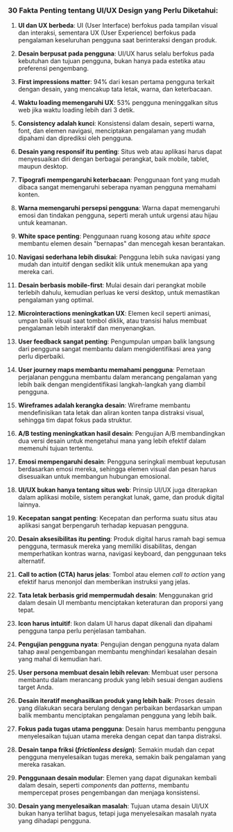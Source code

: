 ### 30 Fakta Penting tentang UI/UX Design yang Perlu Diketahui:

1. **UI dan UX berbeda**: UI (User Interface) berfokus pada tampilan visual dan interaksi, sementara UX (User Experience) berfokus pada pengalaman keseluruhan pengguna saat berinteraksi dengan produk.  
   
2. **Desain berpusat pada pengguna**: UI/UX harus selalu berfokus pada kebutuhan dan tujuan pengguna, bukan hanya pada estetika atau preferensi pengembang.  
   
3. **First impressions matter**: 94% dari kesan pertama pengguna terkait dengan desain, yang mencakup tata letak, warna, dan keterbacaan.  

4. **Waktu loading memengaruhi UX**: 53% pengguna meninggalkan situs web jika waktu loading lebih dari 3 detik.  

5. **Consistency adalah kunci**: Konsistensi dalam desain, seperti warna, font, dan elemen navigasi, menciptakan pengalaman yang mudah dipahami dan diprediksi oleh pengguna.  

6. **Desain yang responsif itu penting**: Situs web atau aplikasi harus dapat menyesuaikan diri dengan berbagai perangkat, baik mobile, tablet, maupun desktop.  

7. **Tipografi mempengaruhi keterbacaan**: Penggunaan font yang mudah dibaca sangat memengaruhi seberapa nyaman pengguna memahami konten.  

8. **Warna memengaruhi persepsi pengguna**: Warna dapat memengaruhi emosi dan tindakan pengguna, seperti merah untuk urgensi atau hijau untuk keamanan.  

9. **White space penting**: Penggunaan ruang kosong atau _white space_ membantu elemen desain "bernapas" dan mencegah kesan berantakan.  

10. **Navigasi sederhana lebih disukai**: Pengguna lebih suka navigasi yang mudah dan intuitif dengan sedikit klik untuk menemukan apa yang mereka cari.  

11. **Desain berbasis mobile-first**: Mulai desain dari perangkat mobile terlebih dahulu, kemudian perluas ke versi desktop, untuk memastikan pengalaman yang optimal.  

12. **Microinteractions meningkatkan UX**: Elemen kecil seperti animasi, umpan balik visual saat tombol diklik, atau transisi halus membuat pengalaman lebih interaktif dan menyenangkan.  

13. **User feedback sangat penting**: Pengumpulan umpan balik langsung dari pengguna sangat membantu dalam mengidentifikasi area yang perlu diperbaiki.  

14. **User journey maps membantu memahami pengguna**: Pemetaan perjalanan pengguna membantu dalam merancang pengalaman yang lebih baik dengan mengidentifikasi langkah-langkah yang diambil pengguna.  

15. **Wireframes adalah kerangka desain**: Wireframe membantu mendefinisikan tata letak dan aliran konten tanpa distraksi visual, sehingga tim dapat fokus pada struktur.  

16. **A/B testing meningkatkan hasil desain**: Pengujian A/B membandingkan dua versi desain untuk mengetahui mana yang lebih efektif dalam memenuhi tujuan tertentu.  

17. **Emosi mempengaruhi desain**: Pengguna seringkali membuat keputusan berdasarkan emosi mereka, sehingga elemen visual dan pesan harus disesuaikan untuk membangun hubungan emosional.  

18. **UI/UX bukan hanya tentang situs web**: Prinsip UI/UX juga diterapkan dalam aplikasi mobile, sistem perangkat lunak, game, dan produk digital lainnya.  

19. **Kecepatan sangat penting**: Kecepatan dan performa suatu situs atau aplikasi sangat berpengaruh terhadap kepuasan pengguna.  

20. **Desain aksesibilitas itu penting**: Produk digital harus ramah bagi semua pengguna, termasuk mereka yang memiliki disabilitas, dengan memperhatikan kontras warna, navigasi keyboard, dan penggunaan teks alternatif.  

21. **Call to action (CTA) harus jelas**: Tombol atau elemen _call to action_ yang efektif harus menonjol dan memberikan instruksi yang jelas.  

22. **Tata letak berbasis grid mempermudah desain**: Menggunakan grid dalam desain UI membantu menciptakan keteraturan dan proporsi yang tepat.  

23. **Icon harus intuitif**: Ikon dalam UI harus dapat dikenali dan dipahami pengguna tanpa perlu penjelasan tambahan.  

24. **Pengujian pengguna nyata**: Pengujian dengan pengguna nyata dalam tahap awal pengembangan membantu menghindari kesalahan desain yang mahal di kemudian hari.  

25. **User persona membuat desain lebih relevan**: Membuat user persona membantu dalam merancang produk yang lebih sesuai dengan audiens target Anda.  

26. **Desain iteratif menghasilkan produk yang lebih baik**: Proses desain yang dilakukan secara berulang dengan perbaikan berdasarkan umpan balik membantu menciptakan pengalaman pengguna yang lebih baik.  

27. **Fokus pada tugas utama pengguna**: Desain harus membantu pengguna menyelesaikan tujuan utama mereka dengan cepat dan tanpa distraksi.  

28. **Desain tanpa friksi (_frictionless design_)**: Semakin mudah dan cepat pengguna menyelesaikan tugas mereka, semakin baik pengalaman yang mereka rasakan.  

29. **Penggunaan desain modular**: Elemen yang dapat digunakan kembali dalam desain, seperti _components_ dan _patterns_, membantu mempercepat proses pengembangan dan menjaga konsistensi.  

30. **Desain yang menyelesaikan masalah**: Tujuan utama desain UI/UX bukan hanya terlihat bagus, tetapi juga menyelesaikan masalah nyata yang dihadapi pengguna.  

